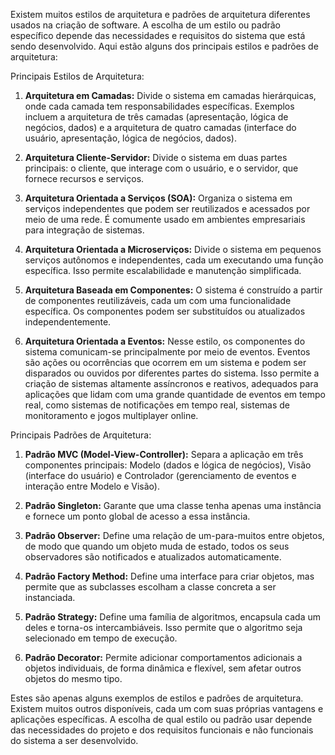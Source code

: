 Existem muitos estilos de arquitetura e padrões de arquitetura diferentes usados na criação de software. A escolha de um estilo ou padrão específico depende das necessidades e requisitos do sistema que está sendo desenvolvido. Aqui estão alguns dos principais estilos e padrões de arquitetura:

Principais Estilos de Arquitetura:

1. **Arquitetura em Camadas:** Divide o sistema em camadas hierárquicas, onde cada camada tem responsabilidades específicas. Exemplos incluem a arquitetura de três camadas (apresentação, lógica de negócios, dados) e a arquitetura de quatro camadas (interface do usuário, apresentação, lógica de negócios, dados).

2. **Arquitetura Cliente-Servidor:** Divide o sistema em duas partes principais: o cliente, que interage com o usuário, e o servidor, que fornece recursos e serviços.

3. **Arquitetura Orientada a Serviços (SOA):** Organiza o sistema em serviços independentes que podem ser reutilizados e acessados por meio de uma rede. É comumente usado em ambientes empresariais para integração de sistemas.

4. **Arquitetura Orientada a Microserviços:** Divide o sistema em pequenos serviços autônomos e independentes, cada um executando uma função específica. Isso permite escalabilidade e manutenção simplificada.

5. **Arquitetura Baseada em Componentes:** O sistema é construído a partir de componentes reutilizáveis, cada um com uma funcionalidade específica. Os componentes podem ser substituídos ou atualizados independentemente.

6. **Arquitetura Orientada a Eventos:** Nesse estilo, os componentes do sistema comunicam-se principalmente por meio de eventos. Eventos são ações ou ocorrências que ocorrem em um sistema e podem ser disparados ou ouvidos por diferentes partes do sistema. Isso permite a criação de sistemas altamente assíncronos e reativos, adequados para aplicações que lidam com uma grande quantidade de eventos em tempo real, como sistemas de notificações em tempo real, sistemas de monitoramento e jogos multiplayer online.

Principais Padrões de Arquitetura:

1. **Padrão MVC (Model-View-Controller):** Separa a aplicação em três componentes principais: Modelo (dados e lógica de negócios), Visão (interface do usuário) e Controlador (gerenciamento de eventos e interação entre Modelo e Visão).

2. **Padrão Singleton:** Garante que uma classe tenha apenas uma instância e fornece um ponto global de acesso a essa instância.

3. **Padrão Observer:** Define uma relação de um-para-muitos entre objetos, de modo que quando um objeto muda de estado, todos os seus observadores são notificados e atualizados automaticamente.

4. **Padrão Factory Method:** Define uma interface para criar objetos, mas permite que as subclasses escolham a classe concreta a ser instanciada.

5. **Padrão Strategy:** Define uma família de algoritmos, encapsula cada um deles e torna-os intercambiáveis. Isso permite que o algoritmo seja selecionado em tempo de execução.

6. **Padrão Decorator:** Permite adicionar comportamentos adicionais a objetos individuais, de forma dinâmica e flexível, sem afetar outros objetos do mesmo tipo.

Estes são apenas alguns exemplos de estilos e padrões de arquitetura. Existem muitos outros disponíveis, cada um com suas próprias vantagens e aplicações específicas. A escolha de qual estilo ou padrão usar depende das necessidades do projeto e dos requisitos funcionais e não funcionais do sistema a ser desenvolvido.